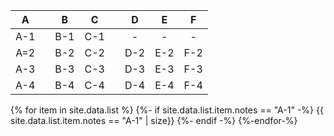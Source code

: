|  A  |     |  B  |  C  |     |  D  |  E  |  F  |
| :-: | :-: | :-: | :-: | :-: | :-: | :-: | :-: |
| A-1 |     | B-1 | C-1 |     |  -  |  -  |  -  |
| A=2 |     | B-2 | C-2 |     | D-2 | E-2 | F-2 |
| A-3 |     | B-3 | C-3 |     | D-3 | E-3 | F-3 |
| A-4 |     | B-4 | C-4 |     | D-4 | E-4 | F-4 |

{% for item in site.data.list %}
{%- if site.data.list.item.notes == "A-1" -%}
{{ site.data.list.item.notes == "A-1" | size}}
{%- endif -%}
{%-endfor-%}
